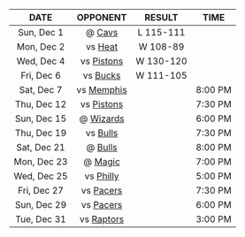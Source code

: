 |    DATE     |             OPPONENT              |  RESULT   |  TIME   |
|:-----------:|:---------------------------------:|:---------:|:-------:|
| Sun, Dec 1  |    @ [Cavs](/r/clevelandcavs)     | L 115-111 |         |
| Mon, Dec 2  |        vs [Heat](/r/heat)         | W 108-89  |         |
| Wed, Dec 4  |  vs [Pistons](/r/DetroitPistons)  | W 130-120 |         |
| Fri, Dec 6  |      vs [Bucks](/r/MkeBucks)      | W 111-105 |         |
| Sat, Dec 7  | vs [Memphis](/r/memphisgrizzlies) |           | 8:00 PM |
| Thu, Dec 12 |  vs [Pistons](/r/DetroitPistons)  |           | 7:30 PM |
| Sun, Dec 15 | @ [Wizards](/r/washingtonwizards) |           | 6:00 PM |
| Thu, Dec 19 |    vs [Bulls](/r/chicagobulls)    |           | 7:30 PM |
| Sat, Dec 21 |    @ [Bulls](/r/chicagobulls)     |           | 8:00 PM |
| Mon, Dec 23 |    @ [Magic](/r/OrlandoMagic)     |           | 7:00 PM |
| Wed, Dec 25 |      vs [Philly](/r/sixers)       |           | 5:00 PM |
| Fri, Dec 27 |      vs [Pacers](/r/pacers)       |           | 7:30 PM |
| Sun, Dec 29 |      vs [Pacers](/r/pacers)       |           | 6:00 PM |
| Tue, Dec 31 |  vs [Raptors](/r/torontoraptors)  |           | 3:00 PM |